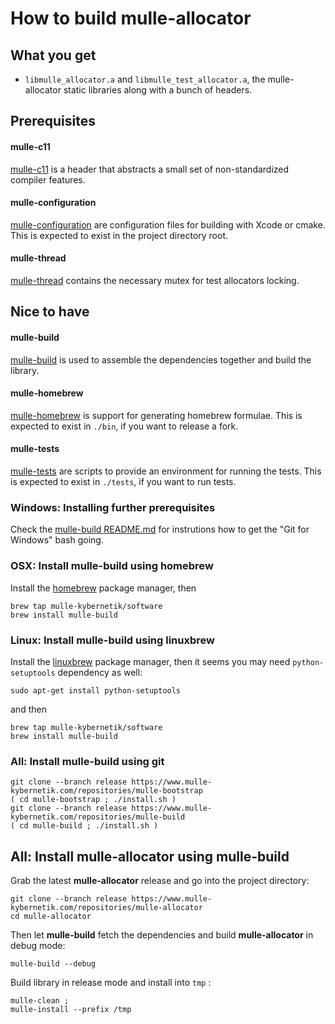 # How to build mulle-allocator


## What you get

* `libmulle_allocator.a` and `libmulle_test_allocator.a`, the mulle-allocator
static libraries along with a bunch of headers.



## Prerequisites

#### mulle-c11

[mulle-c11](//www.mulle-kybernetik.com/software/git/mulle-c11/) is a header
that abstracts a small set of non-standardized compiler features.

#### mulle-configuration

[mulle-configuration](//www.mulle-kybernetik.com/software/git/mulle-configuration/)
are configuration files for building with Xcode or cmake. This is expected to
exist in the project directory root.

#### mulle-thread

[mulle-thread](//www.mulle-kybernetik.com/software/git/mulle-thread/) contains
the necessary mutex for test allocators locking.



## Nice to have

#### mulle-build

[mulle-build](//www.mulle-kybernetik.com/software/git/mulle-build) is used
to assemble the dependencies together and build the library.


#### mulle-homebrew

[mulle-homebrew](//www.mulle-kybernetik.com/software/git/mulle-homebrew/) is
support for generating homebrew formulae. This is expected to
exist in `./bin`, if you want to release a fork.

#### mulle-tests

[mulle-tests](//www.mulle-kybernetik.com/software/git/mulle-tests/) are
scripts to provide an environment for running the tests. This is expected to
exist in `./tests`, if you want to run tests.


### Windows: Installing further prerequisites

Check the [mulle-build README.md](//www.mulle-kybernetik.com/software/git/mulle-build/README.md)
for instrutions how to get the "Git for Windows" bash going.


### OSX: Install mulle-build using homebrew

Install the [homebrew](//brew.sh/) package manager, then

```
brew tap mulle-kybernetik/software
brew install mulle-build
```

### Linux: Install mulle-build using linuxbrew

Install the [linuxbrew](//linuxbrew.sh/) package manager, then it seems you
may need `python-setuptools` dependency as well:

```
sudo apt-get install python-setuptools
```

and then

```
brew tap mulle-kybernetik/software
brew install mulle-build
```

### All: Install mulle-build using git

```
git clone --branch release https://www.mulle-kybernetik.com/repositories/mulle-bootstrap
( cd mulle-bootstrap ; ./install.sh )
git clone --branch release https://www.mulle-kybernetik.com/repositories/mulle-build
( cd mulle-build ; ./install.sh )
```

## All: Install mulle-allocator using mulle-build


Grab the latest **mulle-allocator** release and go into the project directory:

```
git clone --branch release https://www.mulle-kybernetik.com/repositories/mulle-allocator
cd mulle-allocator
```

Then let **mulle-build** fetch the dependencies and build **mulle-allocator** in
debug mode:

```
mulle-build --debug
```

Build library in release mode and install into `tmp` :

```
mulle-clean ;
mulle-install --prefix /tmp
```
